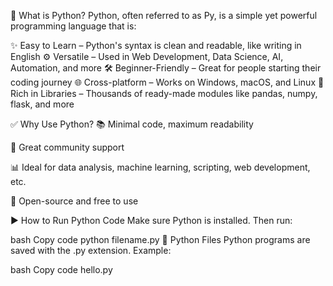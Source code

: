 🐍 What is Python?
Python, often referred to as Py, is a simple yet powerful programming language that is:

✨ Easy to Learn – Python's syntax is clean and readable, like writing in English
⚙️ Versatile – Used in Web Development, Data Science, AI, Automation, and more
🛠️ Beginner-Friendly – Great for people starting their coding journey
🌐 Cross-platform – Works on Windows, macOS, and Linux
🔌 Rich in Libraries – Thousands of ready-made modules like pandas, numpy, flask, and more

✅ Why Use Python?
📚 Minimal code, maximum readability

🧠 Great community support

📊 Ideal for data analysis, machine learning, scripting, web development, etc.

🐧 Open-source and free to use

▶️ How to Run Python Code
Make sure Python is installed. Then run:

bash
Copy code
python filename.py
📁 Python Files
Python programs are saved with the .py extension. Example:

bash
Copy code
hello.py
